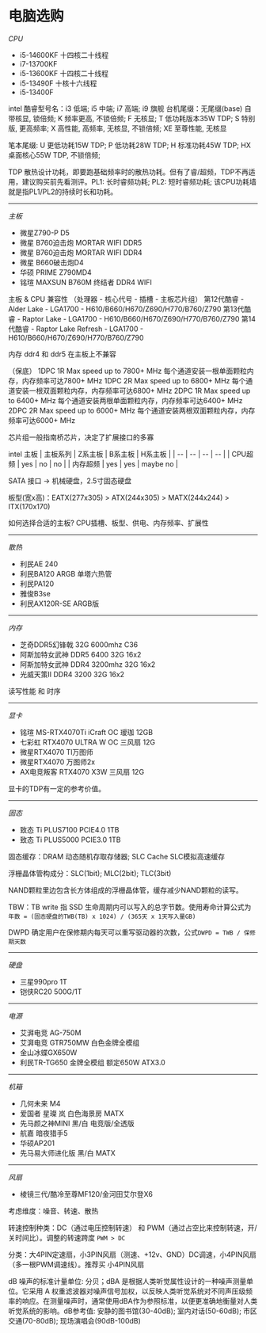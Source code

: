# 电脑选购


*CPU*
- i5-14600KF 十四核二十线程
- i7-13700KF
- i5-13600KF 十四核二十线程
- i5-13490F 十核十六线程
- i5-13400F

intel 酷睿型号名：i3 低端; i5 中端; i7 高端; i9 旗舰
台机尾缀：无尾缀(base) 自带核显, 锁倍频; K 频率更高, 不锁倍频; F 无核显; T 低功耗版本35W TDP; S 特别版, 更高频率; X 高性能, 高频率, 无核显, 不锁倍频; XE 至尊性能, 无核显

笔本尾缀: U 更低功耗15W TDP; P 低功耗28W TDP; H 标准功耗45W TDP; HX 桌面核心55W TDP, 不锁倍频; 

TDP 散热设计功耗，即要跑基础频率时的散热功耗。但有了睿/超频，TDP不再适用，建议购买前先看测评。PL1: 长时睿频功耗; PL2: 短时睿频功耗; 该CPU功耗墙就是指PL1/PL2的持续时长和功耗。

---

*主板*
- 微星Z790-P D5
- 微星 B760迫击炮 MORTAR WIFI DDR5
- 微星 B760迫击炮 MORTAR WIFI DDR4
- 微星 B660破击炮D4
- 华硕 PRIME Z790MD4
- 铭瑄 MAXSUN B760M 终结者 DDR4 WIFI

主板 & CPU 兼容性 （处理器 - 核心代号 - 插槽 - 主板芯片组）
第12代酷睿 - Alder Lake - LGA1700 - H610/B660/H670/Z690/H770/B760/Z790
第13代酷睿 - Raptor Lake - LGA1700 - H610/B660/H670/Z690/H770/B760/Z790
第14代酷睿 - Raptor Lake Refresh - LGA1700 - H610/B660/H670/Z690/H770/B760/Z790

内存 ddr4 和 ddr5 在主板上不兼容

（保底）
1DPC 1R Max speed up to 7800+ MHz 每个通道安装一根单面颗粒内存，内存频率可达7800+ MHz
1DPC 2R Max speed up to 6800+ MHz 每个通道安装一根双面颗粒内存，内存频率可达6800+ MHz
2DPC 1R Max speed up to 6400+ MHz 每个通道安装两根单面颗粒内存，内存频率可达6400+ MHz
2DPC 2R Max speed up to 6000+ MHz 每个通道安装两根双面颗粒内存，内存频率可达6000+ MHz

芯片组一般指南桥芯片，决定了扩展接口的多寡

intel 主板
| 主板系列 | Z系主板 | B系主板 | H系主板 |
| -- | -- | -- | -- |
| CPU超频 | yes | no | no |
| 内存超频 | yes | yes | maybe no |

SATA 接口 -> 机械硬盘，2.5寸固态硬盘

板型(宽x高)：EATX(277x305) > ATX(244x305) > MATX(244x244) > ITX(170x170)

如何选择合适的主板? CPU插槽、板型、供电、内存频率、扩展性

---

*散热*
- 利民AE 240
- 利民BA120 ARGB 单塔六热管
- 利民PA120
- 雅俊B3se
- 利民AX120R-SE ARGB版

---

*内存*
- 芝奇DDR5幻锋戟 32G 6000mhz C36
- 阿斯加特女武神 DDR5 6400 32G 16x2
- 阿斯加特女武神 DDR4 3200mhz 32G 16x2
- 光威天策II DDR4 3200 32G 16x2

读写性能 和 时序

---

*显卡*
- 铭瑄 MS-RTX4070Ti iCraft OC 瑷珈 12GB
- 七彩虹 RTX4070 ULTRA W OC 三风扇 12G
- 微星RTX4070 Tl万图师
- 微星RTX4070 万图师2x
- AX电竞叛客 RTX4070 X3W 三风扇 12G

显卡的TDP有一定的参考价值。

---

*固态*
- 致态 Ti PLUS7100 PCIE4.0 1TB
- 致态 Ti PLUS5000 PCIE3.0 1TB

固态缓存：DRAM 动态随机存取存储器; SLC Cache SLC模拟高速缓存

浮栅晶体管构成分：SLC(1bit); MLC(2bit); TLC(3bit)

NAND颗粒里边包含长方体组成的浮栅晶体管，缓存减少NAND颗粒的读写。

TBW：TB write 指 SSD 生命周期内可以写入的总字节数。使用寿命计算公式为 `年数 = (固态硬盘的TWB(TB) x 1024) / (365天 x 1天写入量GB)`

DWPD 确定用户在保修期内每天可以重写驱动器的次数，公式`DWPD = TWB / 保修期天数`

---

*硬盘*
- 三星990pro 1T
- 铠侠RC20 500G/1T

---

*电源*
- 艾湃电竞 AG-750M
- 艾湃电竞 GTR750MW 白色金牌全模组
- 金山冰蝶GX650W
- 利民TR-TG650 金牌全模组 额定650W ATX3.0

---

*机箱*
- 几何未来 M4
- 爱国者 星璨 岚 白色海景房 MATX
- 先马颜之神MINI 黑/白 电竞版/全透版
- 航嘉 暗夜猎手5
- 华硕AP201
- 先马易大师进化版 黑/白 MATX

---

*风扇*
- 棱镜三代/酷冷至尊MF120/金河田艾尔登X6

考虑维度：噪音、转速、散热

转速控制种类：DC（通过电压控制转速） 和 PWM（通过占空比来控制转速，开/关时间比）。调整的转速跨度 `PWM > DC`

分类：大4PIN定速扇，小3PIN风扇（测速、+12v、GND）DC调速，小4PIN风扇（多一根PWM调速线）。推荐买 小4PIN风扇

dB 噪声的标准计量单位: 分贝；dBA 是根据人类听觉属性设计的一种噪声测量单位。它采用 A 权重滤波器对噪声信号加权，以反映人类听觉系统对不同声压级频率的响应。在测量噪声时，通常使用dBA作为参照标准，以便更准确地衡量对人类听觉系统的影响。dB参考值: 安静的图书馆(30-40dB); 室内对话(50-60dB); 市区交通(70-80dB); 现场演唱会(90dB-100dB)